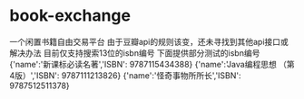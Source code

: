 # book-exchange
一个闲置书籍自由交易平台
由于豆瓣api的规则该变，还未寻找到其他api接口或解决办法
目前仅支持搜索13位的isbn编号
下面提供部分测试的isbn编号
{'name':'新课标必读名著','ISBN': 9787115434388}
{'name':'Java编程思想 （第4版）','ISBN': 9787111213826}
{'name':'怪奇事物所所长','ISBN': 9787512511378}